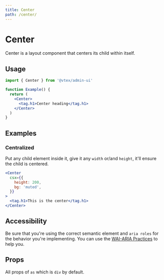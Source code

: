 ```yaml
---
title: Center
path: /center/
---
```


# Center

Center is a layout component that centers its child within itself.

## Usage

```jsx isStatic
import { Center } from '@vtex/admin-ui'

function Example() {
  return (
    <Center>
      <tag.h1>Center heading</tag.h1>
    </Center>
  )
}
```

## Examples

### Centralized

Put any child element inside it, give it any `width` or/and `height`, it'll ensure the child is centered.

```jsx
<Center
  csx={{
    height: 200,
    bg: 'muted',
  }}
>
  <tag.h1>This is the center</tag.h1>
</Center>
```

## Accessibility

Be sure that you're using the correct semantic element and `aria roles` for the behavior you're implementing. You can use the [WAI-ARIA Practices](https://www.w3.org/TR/wai-aria-practices/) to help you.

## Props

All props of `as` which is `div` by default.
